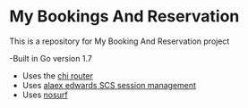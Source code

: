 # My Bookings And Reservation 
This is a repository for My Booking And Reservation project

-Built in Go version 1.7
- Uses the [chi router](http://github.com/go-chi/chi)
- Uses [alaex edwards SCS session management](http://github.com/alexedwards/scs/v2)
- Uses [nosurf](http://github.com/justinas/nosurf)